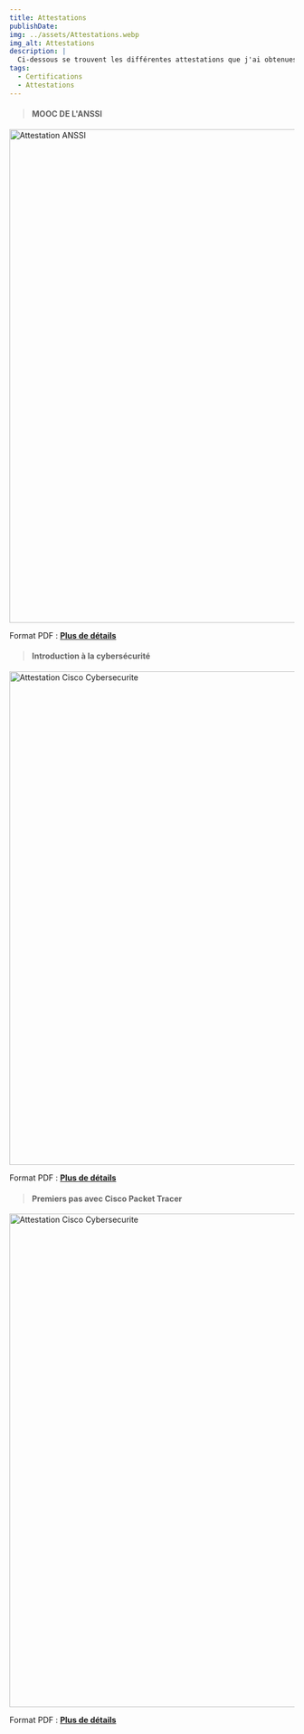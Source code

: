 ```yaml
---
title: Attestations
publishDate:
img: ../assets/Attestations.webp
img_alt: Attestations
description: |
  Ci-dessous se trouvent les différentes attestations que j'ai obtenues.
tags:
  - Certifications
  - Attestations
---
```

> #### MOOC DE L'ANSSI
<img
					width="1553"
					height="873"
					src="../../assets/Attestation_ANSSI.png"
					alt="Attestation ANSSI"
				/>
>
Format PDF : <b><a href="../../assets/Attestation_ANSSI.pdf"
target="_blank">Plus de détails</a></b>

> #### Introduction à la cybersécurité
<img
					width="1553"
					height="873"
					src="../../assets/Attestation_Cisco_Cybersecurite.png"
					alt="Attestation Cisco Cybersecurite"
				/>
>
Format PDF : <b><a href="../../assets/Attestation_Cisco_Cybersecurite.pdf"
target="_blank">Plus de détails</a></b>

> #### Premiers pas avec Cisco Packet Tracer
<img
					width="1553"
					height="873"
					src="../../assets/Attestation_Cisco_Cybersecurite.png"
					alt="Attestation Cisco Cybersecurite"
				/>
>
Format PDF : <b><a href="../../assets/Attestation_Cisco_Cybersecurite.pdf"
target="_blank">Plus de détails</a></b>